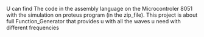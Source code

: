 U can find The code in the assembly language on the Microcontroler 8051 with the simulation on proteus program (in the zip_file). This project is about full Function_Generator that provides u with all the waves u need with different frequencies
